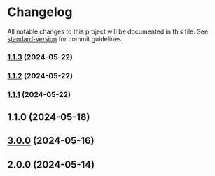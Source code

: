 # Changelog

All notable changes to this project will be documented in this file. See [standard-version](https://github.com/conventional-changelog/standard-version) for commit guidelines.

### [1.1.3](https://github.com/jinmuyan5393/zh-utils/compare/v1.1.2...v1.1.3) (2024-05-22)

### [1.1.2](https://github.com/jinmuyan5393/zh-utils/compare/v1.1.1...v1.1.2) (2024-05-22)

### [1.1.1](https://github.com/jinmuyan5393/zh-utils/compare/v1.1.0...v1.1.1) (2024-05-22)

## 1.1.0 (2024-05-18)

## [3.0.0](https://github.com/jinmuyan888/zh-utils/compare/v2.0.0...v3.0.0) (2024-05-16)

## 2.0.0 (2024-05-14)
